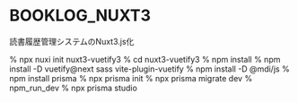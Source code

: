 # BOOKLOG_NUXT3
読書履歴管理システムのNuxt3.js化

% npx nuxi init nuxt3-vuetify3
% cd nuxt3-vuetify3
% npm install
% npm install -D vuetify@next sass vite-plugin-vuetify
% npm install -D @mdi/js
% npm install prisma
% npx prisma init
% npx prisma migrate dev
% npm_run_dev
% npx prisma studio
